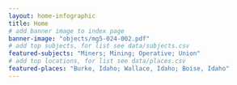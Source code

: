 ```yaml
---
layout: home-infographic
title: Home
# add banner image to index page 
banner-image: "objects/mg5-024-002.pdf"
# add top subjects, for list see data/subjects.csv
featured-subjects: "Miners; Mining; Operative; Union"
# add top locations, for list see data/places.csv
featured-places: "Burke, Idaho; Wallace, Idaho; Boise, Idaho"
---
```


